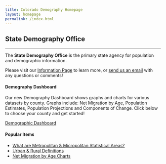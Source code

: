 ```yaml
---
title: Colorado Demography Homepage
layout: homepage
permalink: /index.html
---  
```

## State Demography Office
---
The **State Demography Office** is the primary state agency for population and demographic information. 

Please visit our [Information Page](/information.html) to learn more, or [send us an email](/contact.html) with any questions or comments!

#### Demography Dashboard
  
Our new Demography Dashboard shows graphs and charts for various datasets by county. Graphs include: Net Migration by Age, Population Estimates, Population Projections and Components of Change. Click below to choose your county and get started!


<a href="https://gis.dola.colorado.gov/demographic_dashboard/">Demographic Dashboard</a>


#### Popular Items

- [What are Metropolitan & Micropolitan Statistical Areas?](http://www.census.gov/population/metro/)
- [Urban & Rural Definitions](http://www.census.gov/geo/reference/ua/urban-rural-2010.html)
- [Net Migration by Age Charts](https://dola.colorado.gov/demog_webapps/netMigrationByAgeComparison.jsf)